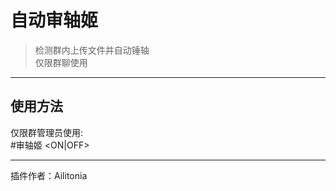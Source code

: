 # 自动审轴姬
> 检测群内上传文件并自动锤轴<br/>
> 仅限群聊使用

---
## 使用方法
仅限群管理员使用:<br/>
\#审轴姬 <ON|OFF>

---
插件作者：Ailitonia